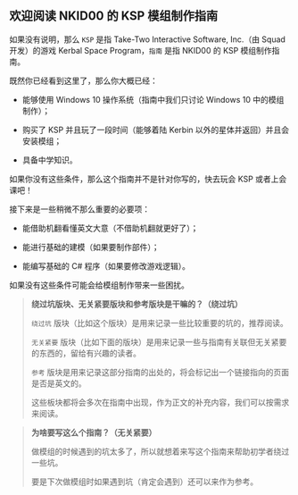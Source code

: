## 欢迎阅读 NKID00 的 KSP 模组制作指南

如果没有说明，那么 `KSP` 是指 Take-Two Interactive Software, Inc.（由 Squad 开发）的游戏 Kerbal Space Program，`指南` 是指 NKID00 的 KSP 模组制作指南。

既然你已经看到这里了，那么你大概已经：

- 能够使用 Windows 10 操作系统（指南中我们只讨论 Windows 10 中的模组制作）；

- 购买了 KSP 并且玩了一段时间（能够着陆 Kerbin 以外的星体并返回）并且会安装模组；

- 具备中学知识。

如果你没有这些条件，那么这个指南并不是针对你写的，快去玩会 KSP 或者上会课吧！

接下来是一些稍微不那么重要的必要项：

- 能借助机翻看懂英文大意（不借助机翻就更好了）；

- 能进行基础的建模（如果要制作部件）；

- 能编写基础的 C# 程序（如果要修改游戏逻辑）。

如果没有这些条件可能会给模组制作带来一些困扰。

> **绕过坑版块、无关紧要版块和参考版块是干嘛的？（绕过坑）**
>
> `绕过坑` 版块（比如这个版块）是用来记录一些比较重要的坑的，推荐阅读。
>
> `无关紧要` 版块（比如下面的版块）是用来记录一些与指南有关联但无关紧要的东西的，留给有兴趣的读者。
> 
> `参考` 版块是用来记录这部分指南的出处的，将会标记出一个链接指向的页面是否是英文的。
>
> 这些板块都将会多次在指南中出现，作为正文的补充内容，我们可以按需求来阅读。

> **为啥要写这么个指南？（无关紧要）**
>
> 做模组的时候遇到的坑太多了，所以就想着来写这个指南来帮助初学者绕过一些坑。
>
> 要是下次做模组时如果遇到坑（肯定会遇到）还可以来作为参考。
